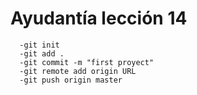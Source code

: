 # Ayudantía lección 14
      -git init
      -git add .
      -git commit -m "first proyect"
      -git remote add origin URL
      -git push origin master
